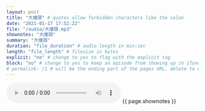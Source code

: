 ```yaml
---
layout: post
title: "大撞頭" # quotes allow forbidden characters like the colon
date: "2021-01-17 17:52:22"
file: "/audio/大撞頭.mp3"
shownotes: "大撞頭"
summary: "大撞頭"
duration: "file_duration" # audio length in min:sec
length: "file_length" # filesize in bytes
explicit: "no" # change to yes to flag with the explicit tag
block: "no" # change to yes to keep an episode from showing up in iTunes
# permalink: /1 # will be the ending part of the pages URL, delete to default to the title
---
```


<audio controls>
<source src="{{site.url}}{{site.baseurl}}{{ page.file }}" type="audio/x-mp3">
Your browser does not support the audio element.
</audio>
{{ page.shownotes }}
